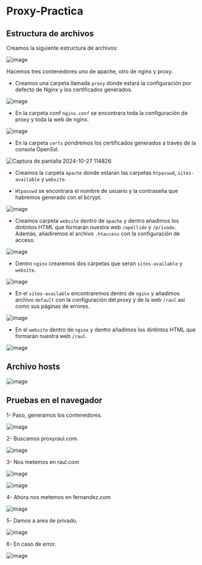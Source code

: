 # Proxy-Practica

## Estructura de archivos

Creamos la siguiente estructura de archivos:

![image](https://github.com/user-attachments/assets/25123bfe-f45e-448a-b1f6-e6c1e7b250e8)

Hacemos tres contenedores uno de apache, otro de nginx y proxy. 

- Creamos una carpeta llamada `proxy` donde estará la configuración por defecto de Nginx y los certificados generados.

![image](https://github.com/user-attachments/assets/bbb46d06-b987-4dda-8516-ddd77b731755)

- En la carpeta conf `nginx.conf` se encontrara toda la configuración de proxy y toda la web de nginx.

![image](https://github.com/user-attachments/assets/e11ef0ec-ce7d-4453-a270-c17ea51266ef)

- En la carpeta `certs` pondremos los certificados generados a traves de la consola OpenSsl.

![Captura de pantalla 2024-10-27 114826](https://github.com/user-attachments/assets/72fa5ca8-b746-44b2-9085-101a8eb9a5d9)

- Creamos la carpeta `apache` donde estaran las carpetas  `htpasswd`,  `sites-available` y  `website`.

-  `Htpasswd` se encontrara el nombre de usuario y la contraseña que habremos generado con el bcrypt.

![image](https://github.com/user-attachments/assets/489136f6-ba26-4d22-b6ba-f5ee5cd37851)


- Creamos carpeta `website` dentro de `apache` y dentro añadimos los dintintos HTML que formarán nuestra web `/apellido` y `/privado`. Además, añadiremos el archivo `.htaccess` con la configuración de acceso.

![image](https://github.com/user-attachments/assets/0fc6768e-bb1c-4819-a0ce-049e6dfcba7f)

- Dentro `nginx` crearemos dos carpetas que seran `sites-available` y  `website`.

![image](https://github.com/user-attachments/assets/a8da2fe7-7463-4b12-a3d8-21f56d6453ed)

- En el  `sites-available`  encontraremos dentro de `nginx` y añadimos archivo `default` con la configuración del proxy y de la web `/raul` así como sus páginas de errores.

![image](https://github.com/user-attachments/assets/bdc63b87-70b0-4026-bbde-ef4e326914cf)

- En el  `website` dentro de `nginx` y dentro añadimos los dintintos HTML que formarán nuestra web `/raul`.

![image](https://github.com/user-attachments/assets/8225774a-d380-43a9-9551-d3858d2a0384)

## Archivo hosts

![image](https://github.com/user-attachments/assets/7bb293e7-2b46-48be-816f-186bbdfb3b12)

## Pruebas en el navegador

1- Paso, generamos los contenedores.

![image](https://github.com/user-attachments/assets/3fd8cc94-2914-432d-bdf7-6444ab76aea4)

2- Buscamos proxyraul.com.

![image](https://github.com/user-attachments/assets/80d2cf5d-975b-4d85-87e4-74a84a385379)

3- Nos metemos en raul.com

![image](https://github.com/user-attachments/assets/6b983958-68cd-4d2a-9e52-65a97b82bcc3)

![image](https://github.com/user-attachments/assets/ba3de4c6-c1d8-431b-b89a-7894786d62da)

4- Ahora nos metemos en fernandez.com

![image](https://github.com/user-attachments/assets/dc1bb85e-5d9e-4757-a669-30a575edc64c)

5- Damos a area de privado.

![image](https://github.com/user-attachments/assets/6890145c-d372-42e3-85b9-c14ec473ee49)

6- En caso de error.

![image](https://github.com/user-attachments/assets/0ac7c646-014b-4322-867f-c0450cbc3879)
